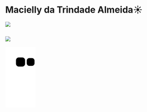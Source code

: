 # Macielly da Trindade Almeida☀

<!---
Maahrcy/Maahrcy is a ✨ special ✨ repository because its `README.md` (this file) appears on your GitHub profile.
You can click the Preview link to take a look at your changes.
--->

<div>
  <a href="https://github.com/maahrcy">
  <img align="center" height="170em" src="https://github-readme-stats.vercel.app/api?username=maahrcy&theme=synthwave&show_icons=true&include_all_commits=true&count_private=true"/>
    <!---
  <img align="center" height="170em" src="https://github-readme-stats.vercel.app/api/top-langs/?username=maahrcy&layout=compact&langs_count=7&theme=synthwave"/>
--->
<div/>

##

<div>
  <a href = "mailto:maciellydatrindadee@gmail.com"><img src="https://img.shields.io/badge/Gmail-D14836?style=for-the-badge&logo=gmail&logoColor=white" target="_blank"></a>
<div>
  
  ![Snake animation](https://github.com/rafaballerini/rafaballerini/blob/output/github-contribution-grid-snake.svg)


